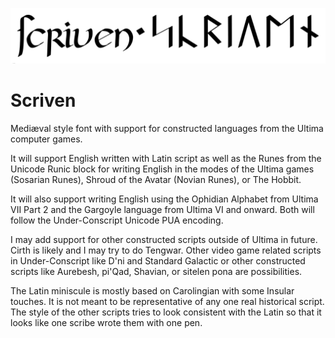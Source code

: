 ![ſcriven᛫ᛋᚳᚱ︀ᛁᚢ︆ᛖᚾ](docs/scriven.png)
# Scriven
Mediæval style font with support for constructed languages from the Ultima computer games.

It will support English written with Latin script as well as the Runes from the Unicode Runic block for writing English in the modes of the Ultima games (Sosarian Runes), Shroud of the Avatar (Novian Runes), or The Hobbit.

It will also support writing English using the Ophidian Alphabet from Ultima VII Part 2 and the Gargoyle language from Ultima VI and onward.  Both will follow the Under-Conscript Unicode PUA encoding.

I may add support for other constructed scripts outside of Ultima in future.  Cirth is likely and I may try to do Tengwar.  Other video game related scripts in Under-Conscript like D'ni and Standard Galactic or other constructed scripts like Aurebesh, pi'Qad, Shavian, or sitelen pona are possibilities.

The Latin miniscule is mostly based on Carolingian with some Insular touches. It is not meant to be representative of any one real historical script.  The style of the other scripts tries to look consistent with the Latin so that it looks like one scribe wrote them with one pen.
